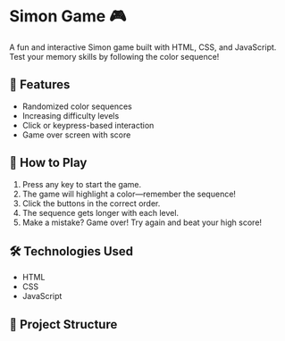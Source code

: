# Simon Game 🎮  

A fun and interactive Simon game built with HTML, CSS, and JavaScript. Test your memory skills by following the color sequence!  

## 🚀 Features  
- Randomized color sequences  
- Increasing difficulty levels  
- Click or keypress-based interaction  
- Game over screen with score  

## 📜 How to Play  
1. Press any key to start the game.  
2. The game will highlight a color—remember the sequence!  
3. Click the buttons in the correct order.  
4. The sequence gets longer with each level.  
5. Make a mistake? Game over! Try again and beat your high score!  

## 🛠️ Technologies Used  
- HTML  
- CSS  
- JavaScript  

## 📂 Project Structure  
